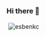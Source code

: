 ### Hi there 👋

<p>&nbsp;<img align="center" src="https://github-readme-stats.vercel.app/api?username=esbenkc&show_icons=true&locale=en" alt="esbenkc" /></p>

<!--
**esbenkc/esbenkc** is a ✨ _special_ ✨ repository because its `README.md` (this file) appears on your GitHub profile.

Here are some ideas to get you started:

- 🔭 I’m currently working on ...
- 🌱 I’m currently learning ...
- 👯 I’m looking to collaborate on ...
- 🤔 I’m looking for help with ...
- 💬 Ask me about ...
- 📫 How to reach me: ...
- 😄 Pronouns: ...
- ⚡ Fun fact: ...
-->
